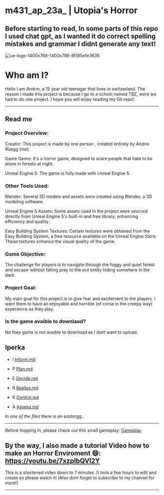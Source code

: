 # m431_ap_23a_          |           Utopia's Horror
## Before starting to read, In some parts of this repo I used chat gpt, as I wanted it do correct spelling mistakes and grammar I didnt generate any text!

![ue-logo-1400x788-1400x788-8f185e1e3635](https://github.com/andrinruegg/m431_ap_23a_/assets/143380551/bd936923-1e6a-409d-81d2-70e701a3debf)


# Who am I? 


Hello I am Andrin, a 15 year old teenager that lives in switzerland. The reason I made this project is because I go to a school named TBZ, were we had to do one project. I hope you will enjoy reading my Git repo!
___
## Read me

### Project Overview:

Creator: This project is made by one person , created entirely by Andrin Rüegg (me).

Game Genre: It's a horror game, designed to scare people that hate to be alone in forests at night.

Unreal Engine 5: The game is fully made with Unreal Engine 5. 

### Other Tools Used:

Blender: Several 3D models and assets were created using Blender, a 3D modeling software.

Unreal Engine 5 Assets: Some assets used in the project were sourced directly from Unreal Engine 5's built-in and free library, enhancing efficiency and quality.

Easy Building System Textures: Certain textures were obtained from the Easy Building System, a free resource available on the Unreal Engine Store. These textures enhance the visual quality of the game.


### Game Objective:

The challenge for players is to navigate through the foggy and quiet forest and escape without falling prey to the evil entity hiding somwhere in the dark.

### Project Goal:

My main goal for this project is to give fear and excitement to the players. I want them to have an enjoyable and horrible (of corse in the creepy way) experience as they play.

### Is the game avaible to downlaod?
No they game is not avaible to download as I dont want to upload.

## Iperka


* I 
  [Inform.md]
  

* P 
 [Plan.md]


* E 
  [Decide.md]

  
* R 
  [Realise.md]

  
* K 
  [Control.md]
  
* A 
  [Assess.md]
  








[Inform.md]: https://github.com/andrinruegg/m431_ap_23a_/blob/main/Documentary/IPERKA/Inform.md
[Plan.md]: https://github.com/andrinruegg/m431_ap_23a_/blob/main/Documentary/IPERKA/Plan.md
[Decide.md]: https://github.com/andrinruegg/m431_ap_23a_/blob/main/Documentary/IPERKA/Decide.md
[Realise.md]: https://github.com/andrinruegg/m431_ap_23a_/blob/main/Documentary/IPERKA/Realise.md
[Control.md]: https://github.com/andrinruegg/m431_ap_23a_/blob/main/Documentary/IPERKA/Control.md
[Assess.md]: https://github.com/andrinruegg/m431_ap_23a_/blob/main/Documentary/IPERKA/Assess.md
[Code.md]: https://github.com/andrinruegg/m431_ap_23a_/blob/main/Documentary/IPERKA/Code.md

*In one of the files there is an eastergg..*

___

Before hopping in, please check out this small gameplay: [Gameplay](https://youtu.be/QzJG0K9xBcc) <br>

## By the way, I also made a tutorial Video how to make an Horror Enviroment 😄: https://youtu.be/7xzplbQVI2Y <br> 
This is a shortened video down to 7 minutes. It took a few hours to edit and create so please watch it! (Also dont forget to subscribe to my channel for more!)
___
